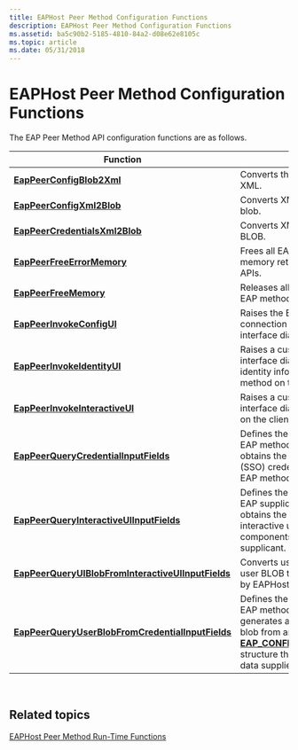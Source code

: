 ```yaml
---
title: EAPHost Peer Method Configuration Functions
description: EAPHost Peer Method Configuration Functions
ms.assetid: ba5c90b2-5185-4810-84a2-d08e62e8105c
ms.topic: article
ms.date: 05/31/2018
---
```


# EAPHost Peer Method Configuration Functions

The EAP Peer Method API configuration functions are as follows.



| Function                                                                                                  | Description                                                                                                                                                                                                                                                      |
|-----------------------------------------------------------------------------------------------------------|------------------------------------------------------------------------------------------------------------------------------------------------------------------------------------------------------------------------------------------------------------------|
| [**EapPeerConfigBlob2Xml**](/previous-versions/windows/desktop/api/eapmethodpeerapis/nf-eapmethodpeerapis-eappeerconfigblob2xml)                                                    | Converts the configuration blob to XML.                                                                                                                                                                                                                          |
| [**EapPeerConfigXml2Blob**](/previous-versions/windows/desktop/api/eapmethodpeerapis/nf-eapmethodpeerapis-eappeerconfigxml2blob)                                                    | Converts XML into the configuration blob.                                                                                                                                                                                                                        |
| [**EapPeerCredentialsXml2Blob**](/previous-versions/windows/desktop/api/eapmethodpeerapis/nf-eapmethodpeerapis-eappeercredentialsxml2blob)                                          | Converts XML credentials into a BLOB.                                                                                                                                                                                                                            |
| [**EapPeerFreeErrorMemory**](/previous-versions/windows/desktop/api/eapmethodpeerapis/nf-eapmethodpeerapis-eappeerfreeerrormemory)                                                  | Frees all EAP error-specific memory returned by EapHost peer APIs.                                                                                                                                                                                               |
| [**EapPeerFreeMemory**](/previous-versions/windows/desktop/api/eapmethodpeerapis/nf-eapmethodpeerapis-eappeerfreememory)                                                            | Releases all memory allocated by EAP method OUT parameters.                                                                                                                                                                                                      |
| [**EapPeerInvokeConfigUI**](/previous-versions/windows/desktop/api/eapmethodpeerapis/nf-eapmethodpeerapis-eappeerinvokeconfigui)                                                    | Raises the EAP method's specific connection configuration user interface dialog on the client.                                                                                                                                                                   |
| [**EapPeerInvokeIdentityUI**](/previous-versions/windows/desktop/api/eapmethodpeerapis/nf-eapmethodpeerapis-eappeerinvokeidentityui)                                                | Raises a custom interactive user interface dialog to obtain user identity information for the EAP method on the client.                                                                                                                                          |
| [**EapPeerInvokeInteractiveUI**](/previous-versions/windows/desktop/api/eapmethodpeerapis/nf-eapmethodpeerapis-eappeerinvokeinteractiveui)                                          | Raises a custom interactive user interface dialog for the EAP method on the client.                                                                                                                                                                              |
| [**EapPeerQueryCredentialInputFields**](/previous-versions/windows/desktop/api/eapmethodpeerapis/nf-eapmethodpeerapis-eappeerquerycredentialinputfields)                            | Defines the implementation of an EAP method-specific function that obtains the EAP Single-Sign-On (SSO) credential input fields for that EAP method                                                                                                              |
| [**EapPeerQueryInteractiveUIInputFields**](/previous-versions/windows/desktop/api/eapmethodpeerapis/nf-eapmethodpeerapis-eappeerqueryinteractiveuiinputfields)                      | Defines the implementation of an EAP supplicant function that obtains the input fields for interactive user interface components to raise on the supplicant.                                                                                                     |
| [**EapPeerQueryUIBlobFromInteractiveUIInputFields**](/previous-versions/windows/desktop/api/eapmethodpeerapis/nf-eapmethodpeerapis-eappeerqueryuiblobfrominteractiveuiinputfields)  | Converts user information into a user BLOB that can be consumed by EAPHost run-time functions.                                                                                                                                                                   |
| [**EapPeerQueryUserBlobFromCredentialInputFields**](/previous-versions/windows/desktop/api/eapmethodpeerapis/nf-eapmethodpeerapis-eappeerqueryuserblobfromcredentialinputfields) | Defines the implementation of an EAP method-specific function that generates an EAP user credential blob from an [**EAP\_CONFIG\_INPUT\_FIELD\_ARRAY**](/windows/desktop/api/eaptypes/ns-eaptypes-eap_config_input_field_array) structure that contains credential data supplied by a supplicant user. |



 

## Related topics

<dl> <dt>

[EAPHost Peer Method Run-Time Functions](eaphost-peer-method-run-time-functions.md)
</dt> </dl>

 

 




